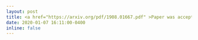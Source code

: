 ```yaml
---
layout: post
title: <a href="https://arxiv.org/pdf/1908.01667.pdf" >Paper was accepted at AISTATS 2020</a>
date: 2020-01-07 16:11:00-0400
inline: false
---
```

